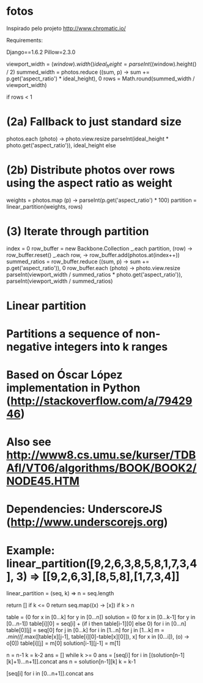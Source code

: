 fotos
=====

Inspirado pelo projeto http://www.chromatic.io/

Requirements:

Django==1.6.2
Pillow=2.3.0


viewport_width = $(window).width()
ideal_height = parseInt($(window).height() / 2)
summed_width = photos.reduce ((sum, p) -> sum += p.get('aspect_ratio') * ideal_height), 0
rows = Math.round(summed_width / viewport_width)
 
if rows < 1
  # (2a) Fallback to just standard size 
  photos.each (photo) -> photo.view.resize parseInt(ideal_height * photo.get('aspect_ratio')), ideal_height
else
  # (2b) Distribute photos over rows using the aspect ratio as weight
  weights = photos.map (p) -> parseInt(p.get('aspect_ratio') * 100)
  partition = linear_partition(weights, rows)

  # (3) Iterate through partition
  index = 0
  row_buffer = new Backbone.Collection
  _.each partition, (row) ->
    row_buffer.reset()
    _.each row, -> row_buffer.add(photos.at(index++))
    summed_ratios = row_buffer.reduce ((sum, p) -> sum += p.get('aspect_ratio')), 0
    row_buffer.each (photo) -> photo.view.resize parseInt(viewport_width / summed_ratios * photo.get('aspect_ratio')), parseInt(viewport_width / summed_ratios)
    
    

    
# Linear partition
# Partitions a sequence of non-negative integers into k ranges
# Based on Óscar López implementation in Python (http://stackoverflow.com/a/7942946)
# Also see http://www8.cs.umu.se/kurser/TDBAfl/VT06/algorithms/BOOK/BOOK2/NODE45.HTM
# Dependencies: UnderscoreJS (http://www.underscorejs.org)
# Example: linear_partition([9,2,6,3,8,5,8,1,7,3,4], 3) => [[9,2,6,3],[8,5,8],[1,7,3,4]]
 
linear_partition = (seq, k) =>
  n = seq.length
  
  return [] if k <= 0
  return seq.map((x) -> [x]) if k > n
 
  table = (0 for x in [0...k] for y in [0...n])
  solution = (0 for x in [0...k-1] for y in [0...n-1])
  table[i][0] = seq[i] + (if i then table[i-1][0] else 0) for i in [0...n]
  table[0][j] = seq[0] for j in [0...k]
  for i in [1...n]
    for j in [1...k]
      m = _.min(([_.max([table[x][j-1], table[i][0]-table[x][0]]), x] for x in [0...i]), (o) -> o[0])
      table[i][j] = m[0]
      solution[i-1][j-1] = m[1]
 
  n = n-1
  k = k-2
  ans = []
  while k >= 0
    ans = [seq[i] for i in [(solution[n-1][k]+1)...n+1]].concat ans
    n = solution[n-1][k]
    k = k-1
 
  [seq[i] for i in [0...n+1]].concat ans